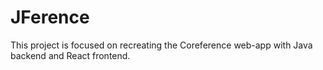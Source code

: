 # JFerence
This project is focused on recreating the Coreference web-app with Java backend and React frontend.
